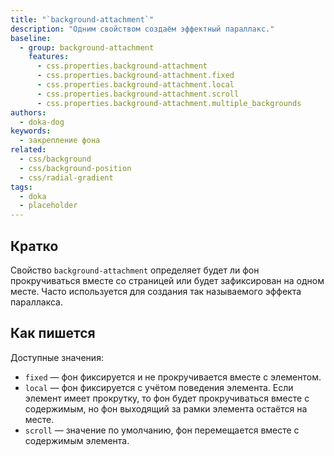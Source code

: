 ```yaml
---
title: "`background-attachment`"
description: "Одним свойством создаём эффектный параллакс."
baseline:
  - group: background-attachment
    features:
      - css.properties.background-attachment
      - css.properties.background-attachment.fixed
      - css.properties.background-attachment.local
      - css.properties.background-attachment.scroll
      - css.properties.background-attachment.multiple_backgrounds
authors:
  - doka-dog
keywords:
  - закрепление фона
related:
  - css/background
  - css/background-position
  - css/radial-gradient
tags:
  - doka
  - placeholder
---
```


## Кратко

Свойство `background-attachment` определяет будет ли фон прокручиваться вместе со страницей или будет зафиксирован на одном месте. Часто используется для создания так называемого эффекта параллакса.

## Как пишется

Доступные значения:

- `fixed` — фон фиксируется и не прокручивается вместе с элементом.
- `local` — фон фиксируется с учётом поведения элемента. Если элемент имеет прокрутку, то фон будет прокручиваться вместе с содержимым, но фон выходящий за рамки элемента остаётся на месте.
- `scroll` — значение по умолчанию, фон перемещается вместе с содержимым элемента.
